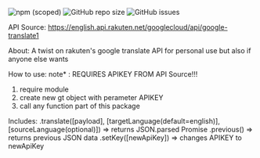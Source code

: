 ![npm (scoped)](https://img.shields.io/npm/v/@chaonengtan/few2.1-gtranslateapilib) ![GitHub repo size](https://img.shields.io/github/repo-size/ChaonengTan/FEW2.1-GTranslateAPILib) ![GitHub issues](https://img.shields.io/github/issues/ChaonengTan/FEW2.1-GTranslateAPILib) 

API Source: https://english.api.rakuten.net/googlecloud/api/google-translate1

About:
A twist on rakuten's google translate API
for personal use but also if anyone else wants

How to use:
note* : REQUIRES APIKEY FROM API Source!!!
1) require module
2) create new gt object with perameter APIKEY
3) call any function part of this package

Includes:
.translate([payload], [targetLanguage(default=english)], [sourceLanguage(optional)]) =>
  returns JSON.parsed Promise
.previous() =>
  returns previous JSON data
.setKey([newApiKey]) =>
  changes APIKEY to newApiKey